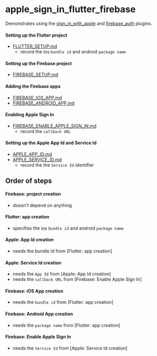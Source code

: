 # apple_sign_in_flutter_firebase

Demonstrates using the [sign_in_with_apple](https://github.com/aboutyou/dart_packages/tree/master/packages/sign_in_with_apple) and [firebase_auth]() plugins.

#### Setting up the Flutter project 
- [FLUTTER_SETUP.md](https://github.com/nickmeinhold/apple-sign-in-flutter-firebase/blob/master/FLUTTER_SETUP.md)
  - record the ios `bundle id` and android `package name` 

#### Setting up the Firebase project
- [FIREBASE_SETUP.md](https://github.com/nickmeinhold/apple-sign-in-flutter-firebase/blob/master/FIREBASE_SETUP.md)

#### Adding the Firebase apps 
- [FIREBASE_IOS_APP.md](https://github.com/nickmeinhold/apple-sign-in-flutter-firebase/blob/master/FIREBASE_IOS_APP.md)
- [FIREBASE_ANDROID_APP.md](https://github.com/nickmeinhold/apple-sign-in-flutter-firebase/blob/master/FIREBASE_ANDROID_APP.md)

#### Enabling Apple Sign In 
- [FIREBASE_ENABLE_APPLE_SIGN_IN.md](https://github.com/nickmeinhold/apple-sign-in-flutter-firebase/blob/master/FIREBASE_ENABLE_APPLE_SIGN_IN.md)
  - record the `callback URL` 

#### Setting up the Apple App Id and Service Id  
- [APPLE_APP_ID.md](https://github.com/nickmeinhold/apple-sign-in-flutter-firebase/blob/master/APPLE_APP_ID.md)
- [APPLE_SERVICE_ID.md](https://github.com/nickmeinhold/apple-sign-in-flutter-firebase/blob/master/APPLE_SERVICE_ID.md)
  - record the the `Service Id` identifier 

## Order of steps 

#### Firebase: project creation 
- doesn't depend on anything

#### Flutter: app creation 
- specifies the ios `bundle id` and android `package name` 

#### Apple: App Id creation
- needs the bundle id from [Flutter: app creation] 

#### Apple: Service Id creation 
- needs the `App Id` from [Apple: App Id creation] 
- needs the `callback URL` from [Firebase: Enable Apple Sign In] 

#### Firebase: iOS App creation 
- needs the `bundle id` from [Flutter: app creation] 

#### Firebase: Android App creation 
- needs the `package name` from [Flutter: app creation] 

#### Firebase: Enable Apple Sign In 
- needs the `Service Id` from [Apple: Service Id creation] 
